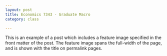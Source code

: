 ```yaml
---
layout: post
title: Economics 7343 - Graduate Macro
category: class

---
```

This is an example of a post which includes a feature image specified in the front matter of the post. The feature image spans the full-width of the page, and is shown with the title on permalink pages.
